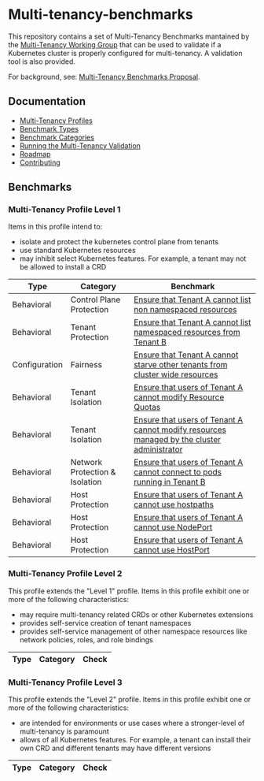 # Multi-tenancy-benchmarks

This repository contains a set of Multi-Tenancy Benchmarks mantained by the 
[Multi-Tenancy Working Group](https://github.com/kubernetes-sigs/multi-tenancy) that can be used to validate if a Kubernetes cluster 
is properly configured for multi-tenancy. A validation tool is also provided.

For background, see: [Multi-Tenancy Benchmarks Proposal](https://docs.google.com/document/d/1O-G8jEpiJxOeYx9Pd2OuOSb8859dTRNmgBC5gJv0krE/edit?usp=sharing).

## Documentation
- [Multi-Tenancy Profiles](documentation/definitions.md)
- [Benchmark Types](documentation/types.md)
- [Benchmark Categories](documentation/catagories.md)
- [Running the Multi-Tenancy Validation](documentation/run.md)
- [Roadmap](documentation/roadmap.md)
- [Contributing](documentation/contributing.md)

## Benchmarks

### Multi-Tenancy Profile Level 1
Items in this profile intend to:
* isolate and protect the kubernetes control plane from tenants
* use standard Kubernetes resources
* may inhibit select Kubernetes features. For example, a tenant may not be allowed to install a CRD


| Type              | Category                       | Benchmark                                          |
|-------------------|--------------------------------|----------------------------------------------------|
|     Behavioral    |  Control Plane Protection  |  [Ensure that Tenant A cannot list non namespaced resources](e2e/tests/tenantaccess)|
|     Behavioral    |  Tenant Protection  |  [Ensure that Tenant A cannot list namespaced resources from Tenant B](e2e/tests/tenantprotection)|
|     Configuration |  Fairness  |  [Ensure that Tenant A cannot starve other tenants from cluster wide resources](e2e/tests/resourcequotas)|
|     Behavioral    |  Tenant Isolation  |  [Ensure that users of Tenant A cannot modify Resource Quotas](e2e/tests/modify_resourcequotas)|
|     Behavioral    |  Tenant Isolation  |  [Ensure that users of Tenant A cannot modify resources managed by the cluster administrator](e2e/tests/modify_admin_resource/README.md)|
|     Behavioral    |  Network Protection & Isolation  |  [Ensure that users of Tenant A cannot connect to pods running in Tenant B](e2e/tests/network_isolation)|
|     Behavioral    |  Host Protection  |  [Ensure that users of Tenant A cannot use hostpaths](e2e/tests/deny_hostpaths)|
|     Behavioral    |  Host Protection  |  [Ensure that users of Tenant A cannot use NodePort](e2e/tests/deny_nodeports)|
|     Behavioral    |  Host Protection  |  [Ensure that users of Tenant A cannot use HostPort](e2e/tests/deny_hostports/README.md)|

### Multi-Tenancy Profile Level 2
This profile extends the "Level 1" profile. Items in this profile exhibit one or more of the following characteristics:
* may require multi-tenancy related CRDs or other Kubernetes extensions
* provides self-service creation of tenant namespaces
* provides self-service management of other namespace resources like network policies, roles, and role bindings

|  Type             |  Category                      | Check                                              |
|-------------------|--------------------------------|----------------------------------------------------|



### Multi-Tenancy Profile Level 3
This profile extends the "Level 2" profile. Items in this profile exhibit one or more of the following characteristics:
* are intended for environments or use cases where a stronger-level of multi-tenancy is paramount
* allows of all Kubernetes features. For example, a tenant can install their own CRD and different tenants may have different versions


|  Type             |  Category                      | Check                                              |
|-------------------|--------------------------------|----------------------------------------------------|
